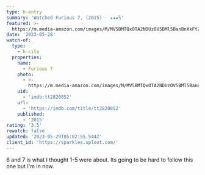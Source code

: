 ```yaml
---
type: h-entry
summary: 'Watched Furious 7, (2015) - ★★★½'
featured: >-
  https://m.media-amazon.com/images/M/MV5BMTQxOTA2NDUzOV5BMl5BanBnXkFtZTgwNzY2MTMxMzE@._V1_SX300.jpg
date: '2023-05-28'
watch-of:
  type:
    - h-cite
  properties:
    name:
      - Furious 7
    photo:
      - >-
        https://m.media-amazon.com/images/M/MV5BMTQxOTA2NDUzOV5BMl5BanBnXkFtZTgwNzY2MTMxMzE@._V1_SX300.jpg
    uid:
      - 'imdb:tt2820852'
    url:
      - 'https://imdb.com/title/tt2820852'
    published:
      - '2015'
rating: '3.5'
rewatch: false
updated: '2023-05-29T05:02:55.544Z'
client_id: 'https://sparkles.sploot.com/'
---
```

6 and 7 is what I thought 1-5 were about. Its going to be hard to follow this one but I'm in now.
